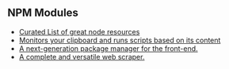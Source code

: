 ## NPM Modules

* [Curated List of great node resources](https://github.com/sindresorhus/awesome-nodejs)
* [Monitors your clipboard and runs scripts based on its content](https://github.com/FGRibreau/dot-clipboard)
* [A next-generation package manager for the front-end.](http://duojs.org/)
* [A complete and versatile web scraper.](https://github.com/ruipgil/scraperjs)
